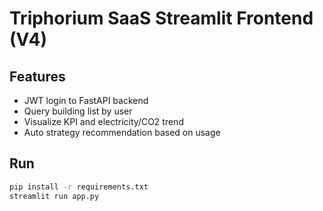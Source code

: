 # Triphorium SaaS Streamlit Frontend (V4)

## Features
- JWT login to FastAPI backend
- Query building list by user
- Visualize KPI and electricity/CO2 trend
- Auto strategy recommendation based on usage

## Run
```bash
pip install -r requirements.txt
streamlit run app.py
```